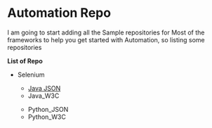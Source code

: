 <h1>Automation Repo</h1>

<p>I am going to start adding all the Sample repositories for Most of the frameworks to help you get started with Automation, so listing some repositories</p>

<b>List of Repo</b>
<ul>
  <li>Selenium</li>
  <ul>
    <a href="www.example.com"><li>Java JSON</li></a>
    <li>Java_W3C</li>
  </ul>
  <ul>
    <li>Python_JSON</li>
    <li>Python_W3C</li>
  </ul>
</ul>
